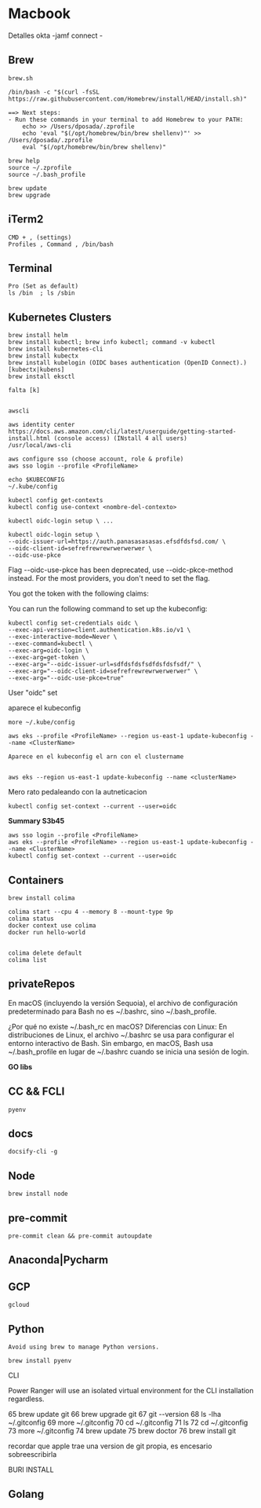 # Macbook


Detalles okta -jamf connect -

## Brew

    brew.sh

    /bin/bash -c "$(curl -fsSL https://raw.githubusercontent.com/Homebrew/install/HEAD/install.sh)"

    ==> Next steps:
    - Run these commands in your terminal to add Homebrew to your PATH:
        echo >> /Users/dposada/.zprofile
        echo 'eval "$(/opt/homebrew/bin/brew shellenv)"' >> /Users/dposada/.zprofile
        eval "$(/opt/homebrew/bin/brew shellenv)"

    brew help
    source ~/.zprofile
    source ~/.bash_profile

    brew update
    brew upgrade


## iTerm2

    CMD + , (settings)
    Profiles , Command , /bin/bash

## Terminal

    Pro (Set as default)
    ls /bin  ; ls /sbin


## Kubernetes Clusters

    brew install helm
    brew install kubectl; brew info kubectl; command -v kubectl
    brew install kubernetes-cli
    brew install kubectx
    brew install kubelogin (OIDC bases authentication (OpenID Connect).)  [kubectx|kubens]
    brew install eksctl

    falta [k]


    awscli

    aws identity center
    https://docs.aws.amazon.com/cli/latest/userguide/getting-started-install.html (console access) (INstall 4 all users)
    /usr/local/aws-cli

    aws configure sso (choose account, role & profile)
    aws sso login --profile <ProfileName>

    echo $KUBECONFIG
    ~/.kube/config

    kubectl config get-contexts
    kubectl config use-context <nombre-del-contexto>

    kubectl oidc-login setup \ ...

    kubectl oidc-login setup \
    --oidc-issuer-url=https://auth.panasasasasas.efsdfdsfsd.com/ \
    --oidc-client-id=sefrefrewrewrwerwerwer \
    --oidc-use-pkce

Flag --oidc-use-pkce has been deprecated, use --oidc-pkce-method instead. For the most providers, you don't need to set the flag.

You got the token with the following claims:

You can run the following command to set up the kubeconfig:

    kubectl config set-credentials oidc \
    --exec-api-version=client.authentication.k8s.io/v1 \
    --exec-interactive-mode=Never \
    --exec-command=kubectl \
    --exec-arg=oidc-login \
    --exec-arg=get-token \
    --exec-arg="--oidc-issuer-url=sdfdsfdsfsdfdsfdsfsdf/" \
    --exec-arg="--oidc-client-id=sefrefrewrewrwerwerwer" \
    --exec-arg="--oidc-use-pkce=true"

User "oidc" set

aparece el kubeconfig

    more ~/.kube/config

    aws eks --profile <ProfileName> --region us-east-1 update-kubeconfig --name <ClusterName>

    Aparece en el kubeconfig el arn con el clustername 


    aws eks --region us-east-1 update-kubeconfig --name <clusterName>

Mero rato pedaleando con la autneticacion

    kubectl config set-context --current --user=oidc


**Summary S3b45**

    aws sso login --profile <ProfileName>
    aws eks --profile <ProfileName> --region us-east-1 update-kubeconfig --name <ClusterName>
    kubectl config set-context --current --user=oidc



## Containers

    brew install colima
    
    colima start --cpu 4 --memory 8 --mount-type 9p
    colima status
    docker context use colima
    docker run hello-world


    colima delete default
    colima list


## privateRepos

En macOS (incluyendo la versión Sequoia), el archivo de configuración predeterminado para Bash no es ~/.bashrc, sino ~/.bash_profile.

¿Por qué no existe ~/.bash_rc en macOS?
Diferencias con Linux: En distribuciones de Linux, el archivo ~/.bashrc se usa para configurar el entorno interactivo de Bash. Sin embargo, en macOS, Bash usa ~/.bash_profile en lugar de ~/.bashrc cuando se inicia una sesión de login.


**GO libs**

## CC && FCLI

    pyenv

## docs

    docsify-cli -g

## Node

    brew install node

## pre-commit

    pre-commit clean && pre-commit autoupdate

## Anaconda|Pycharm


## GCP

    gcloud


## Python

    Avoid using brew to manage Python versions.
    
    brew install pyenv

CLI

Power Ranger will use an isolated virtual environment for the CLI installation regardless.

65  brew update git
   66  brew upgrade git
   67  git --version
   68  ls -lha ~/.gitconfig
   69  more ~/.gitconfig
   70  cd ~/.gitconfig
   71  ls
   72  cd ~/.gitconfig
   73  more ~/.gitconfig
   74  brew update
   75  brew doctor
   76  brew install git


recordar que apple trae una version de git propia, es encesario sobreescribirla

BURI INSTALL



## Golang














